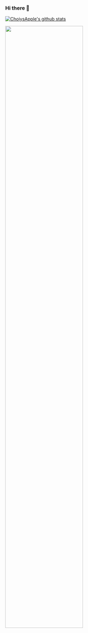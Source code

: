 ### Hi there 👋
[![ChoiysApple's github stats](https://github-readme-stats.vercel.app/api?username=ChoiysApple&count_private=true)](https://github.com/anuraghazra/github-readme-stats)

[<img src="https://user-images.githubusercontent.com/43776784/124892504-e7ed7a00-e014-11eb-9822-7acc46ca55a0.png" width="70%">](https://testflight.apple.com/join/HJakiRWd)

